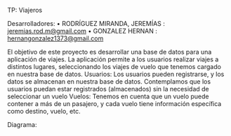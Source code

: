 TP: Viajeros

Desarrolladores:
•	RODRÍGUEZ MIRANDA, JEREMÍAS : jeremias.rod.m@gmail.com
•	GONZALEZ HERNAN : hernangonzalez1373@gmail.com

El objetivo de este proyecto es desarrollar una base de datos para una aplicación de viajes. La aplicación permite a los usuarios realizar viajes a distintos lugares, seleccionando los viajes de vuelo que tenemos cargado en nuestra base de datos.
Usuarios: Los usuarios pueden registrarse, y los datos se almacenan en nuestra base de datos. Contemplamos que los usuarios puedan estar registrados (almacenados) sin la necesidad de seleccionar un vuelo
Vuelos: Tenemos en cuenta que un vuelo puede contener a más de un pasajero, y cada vuelo tiene información específica como destino, vuelo, etc.

Diagrama:

 


